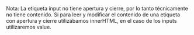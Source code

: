 Nota: La etiqueta input no tiene apertura y cierre, por lo tanto técnicamente no tiene contenido. Si para leer y modificar el contenido de una etiqueta con apertura y cierre utilizábamos innerHTML, en el caso de los inputs utilizaremos value.

